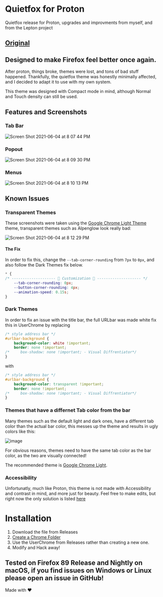 # Quietfox for Proton
Quietfox release for Proton, upgrades and improvments from myself, and from the Lepton project

## [Original](https://github.com/coekuss/quietfox)

## Designed to make Firefox feel better once again.

After proton, things broke, themes were lost, and tons of bad stuff happened. Thankfully, the quietfox theme was honestly minimally affected, and I decided to adapt it to use with my own system.

This theme was designed with Compact mode in mind, although Normal and Touch density can still be used.

## Features and Screenshots

### Tab Bar

![Screen Shot 2021-06-04 at 8 07 44 PM](https://user-images.githubusercontent.com/19739712/120878337-45705000-c5ab-11eb-9c52-1bab04036e79.png)

### Popout

![Screen Shot 2021-06-04 at 8 09 30 PM](https://user-images.githubusercontent.com/19739712/120878368-80728380-c5ab-11eb-868e-0d957b8743b2.png)

### Menus

![Screen Shot 2021-06-04 at 8 10 13 PM](https://user-images.githubusercontent.com/19739712/120878379-92ecbd00-c5ab-11eb-9043-9369ca90f200.png)


## Known Issues

### Transparent Themes

These screenshots were taken using the [Google Chrome Light Theme](https://addons.mozilla.org/en-US/firefox/addon/google-chrome-light/) theme, transparent themes such as Alpenglow look really bad:

![Screen Shot 2021-06-04 at 8 12 29 PM](https://user-images.githubusercontent.com/19739712/120878449-068eca00-c5ac-11eb-8b17-0cf4c797c961.png)

#### The Fix

In order to fix this, change the `--tab-corner-rounding` from `7px` to `0px`, and also follow the Dark Themes fix below.

```css
* { 
/* -------------------- 🎨 Customization 🎨 -------------------- */
    --tab-corner-rounding: 0px;
    --button-corner-rounding: 4px;
    --animation-speed: 0.15s;
}
```

### Dark Themes

In order to fix an issue with the title bar, the full URLbar was made white fix this in UserChrome by replacing 

```css
/* style address bar */
#urlbar-background {
    background-color: white !important;
    border: none !important;
/*     box-shadow: none !important; - Visual Diffrentiator*/
}
```

with 

```css
/* style address bar */
#urlbar-background {
    background-color: transparent !important;
    border: none !important;
/*     box-shadow: none !important; - Visual Diffrentiator*/
}
```

### Themes that have a differnet Tab color from the bar

Many themes such as the default light and dark ones, have a different tab color than the actual bar color, this messes up the theme and results in ugly colors like this:

![image](https://user-images.githubusercontent.com/19739712/120882315-58444e00-c5c6-11eb-9167-ba1c4dc7f11e.png)

For obvious reasons, themes need to have the same tab color as the bar color, as the two are visually connected!

The recommended theme is [Google Chrome Light](https://addons.mozilla.org/en-US/firefox/addon/google-chrome-light/).

### Accessibility

Unfortunatly, much like Proton, this theme is not made with Accessibility and contrast in mind, and more just for beauty. Feel free to make edits, but right now the only solution is listed [here](https://www.mozilla.org/en-US/firefox/all/#product-desktop-esr)

# Installation

1. Download the file from Releases
2. [Create a Chrome Folder](https://www.userchrome.org/how-create-userchrome-css.html)
3. Use the UserChrome from Releases rather than creating a new one.
4. Modify and Hack away!

## Tested on Firefox 89 Release and Nightly on macOS, if you find issues on Windows or Linux please open an issue in GitHub!


Made with ❤️
